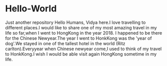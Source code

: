 # Hello-World
Just another repository
Hello Humans,
            Vidya here.I love travelling to different places.I would like to share one of my most amazing travel in my life so far,when I went to HongKong in the year 2018. I happened to be there for the Chinese Newyear.The year I went to HonkKong was the 'year of dog'.We stayed in one of the tallest hotel in the world (Ritz carlton).Everyyear when Chinese newyear come,I used to think of my travel to HonkKong.I wish I would be able visit again HongKong sometime in my life.
            
